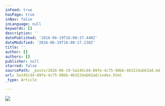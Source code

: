 ```yaml
---
inFeed: true
hasPage: true
inNav: false
inLanguage: null
keywords: []
description: ''
datePublished: '2016-06-19T16:00:37.440Z'
dateModified: '2016-06-19T16:00:17.230Z'
title: ''
author: []
authors: []
publisher: null
starred: false
sourcePath: _posts/2016-06-19-5a145cd4-89fe-4c75-98bb-463224ab63ad.md
url: 5a145cd4-89fe-4c75-98bb-463224ab63ad/index.html
_type: Article

---
```

![](https://the-grid-user-content.s3-us-west-2.amazonaws.com/36c54f43-d5f3-474a-aecb-34bb922d2266.png)